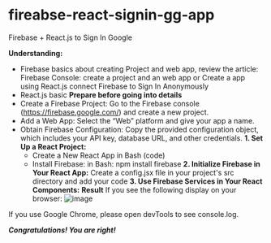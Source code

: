 # fireabse-react-signin-gg-app
Firebase + React.js to Sign In Google

**Understanding:**
- Firebase basics about creating Project and web app, review the article: Firebase Console: create a project and an web app or Create a app using React.js connect Firebase to Sign In Anonymously
- React.js basic
**Prepare before going into details**
- Create a Firebase Project: Go to the Firebase console (https://firebase.google.com/) and create a new project.
- Add a Web App: Select the “Web” platform and give your app a name.
- Obtain Firebase Configuration: Copy the provided configuration object, which includes your API key, database URL, and other credentials.
**1. Set Up a React Project:**
  - Create a New React App in Bash (code)
  - Install Firebase: in Bash: npm install firebase
  **2. Initialize Firebase in Your React App:**
Create a config.jsx file in your project's src directory and add your code
**3. Use Firebase Services in Your React Components:**
**Result**
If you see the following display on your browser:
![image](https://github.com/user-attachments/assets/6fe8f5ee-734a-495e-b545-926e082e9cdf)

If you use Google Chrome, please open devTools to see console.log.

**_Congratulations! You are right!_**
